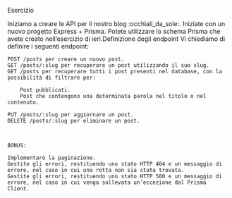 Esercizio


Iniziamo a creare le API per il nostro blog :occhiali_da_sole:. Iniziate con un nuovo progetto Express + Prisma. Potete utilizzare lo schema Prisma che avete creato nell’esercizio di ieri.Definizione degli endpoint
Vi chiediamo di definire i seguenti endpoint:

    POST /posts per creare un nuovo post.
    GET /posts/:slug per recuperare un post utilizzando il suo slug.
    GET /posts per recuperare tutti i post presenti nel database, con la possibilità di filtrare per:

        Post pubblicati.
        Post che contengono una determinata parola nel titolo o nel contenuto.

    PUT /posts/:slug per aggiornare un post.
    DELETE /posts/:slug per eliminare un post.



    BONUS:

    Implementare la paginazione.
    Gestite gli errori, restituendo uno stato HTTP 404 e un messaggio di errore, nel caso in cui una rotta non sia stata trovata.
    Gestite gli errori, restituendo uno stato HTTP 500 e un messaggio di errore, nel caso in cui venga sollevata un’eccezione dal Prisma Client.